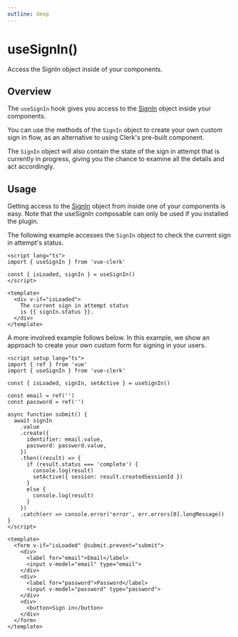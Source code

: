 ```yaml
---
outline: deep
---
```


# useSignIn()

Access the SignIn object inside of your components.

## Overview

The `useSignIn` hook gives you access to the [SignIn](https://clerk.com/docs/reference/clerkjs/signin) object inside your components.

You can use the methods of the `SignIn` object to create your own custom sign in flow, as an alternative to using Clerk's pre-built [<SignIn/>](/components/sign-in.html) component.

The `SignIn` object will also contain the state of the sign in attempt that is currently in progress, giving you the chance to examine all the details and act accordingly.

## Usage

Getting access to the [SignIn](https://clerk.com/docs/reference/clerkjs/signin) object from inside one of your components is easy. Note that the useSignIn composable can only be used if you installed the plugin.

The following example accesses the `SignIn` object to check the current sign in attempt's status.

```vue
<script lang="ts">
import { useSignIn } from 'vue-clerk'

const { isLoaded, signIn } = useSignIn()
</script>

<template>
  <div v-if="isLoaded">
    The current sign in attempt status
    is {{ signIn.status }}.
  </div>
</template>
```

A more involved example follows below. In this example, we show an approach to create your own custom form for signing in your users.


```vue
<script setup lang="ts">
import { ref } from 'vue'
import { useSignIn } from 'vue-clerk'

const { isLoaded, signIn, setActive } = useSignIn()

const email = ref('')
const password = ref('')

async function submit() {
  await signIn
    .value
    .create({
      identifier: email.value,
      password: password.value,
    })
    .then((result) => {
      if (result.status === 'complete') {
        console.log(result)
        setActive({ session: result.createdSessionId })
      }
      else {
        console.log(result)
      }
    })
    .catch(err => console.error('error', err.errors[0].longMessage))
}
</script>

<template>
  <form v-if="isLoaded" @submit.prevent="submit">
    <div>
      <label for="email">Email</label>
      <input v-model="email" type="email">
    </div>
    <div>
      <label for="password">Password</label>
      <input v-model="password" type="password">
    </div>
    <div>
      <button>Sign in</button>
    </div>
  </form>
</template>
```
